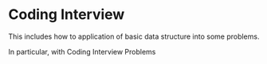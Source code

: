 # Coding Interview

 This includes how to application of basic data structure into some problems. 
 
 In particular, with Coding Interview Problems
